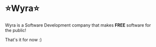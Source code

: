 # ⭐Wyra⭐
Wyra is a Software Development company that makes **FREE** software for the public!

That's it for now :)
